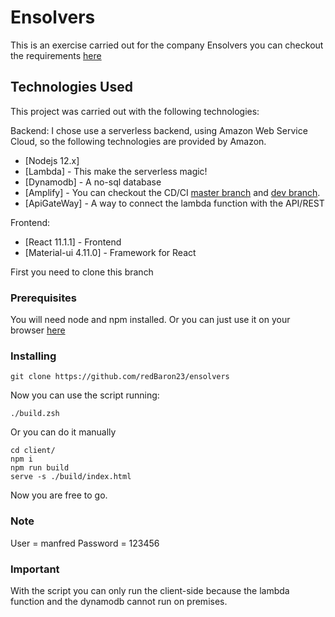 # Ensolvers

This is an exercise carried out for the company Ensolvers you can checkout the requirements [here](https://github.com/redBaron23/ensolvers/blob/master/requirements.pdf)


## Technologies Used

This project was carried out with the following technologies:

Backend:
I chose use a serverless backend, using Amazon Web Service Cloud, so the following technologies are provided by Amazon.

* [Nodejs 12.x]
* [Lambda] - This make the serverless magic!
* [Dynamodb] - A no-sql database
* [Amplify] - You can checkout the CD/CI [master branch](https://master.d1xbpv217otl93.amplifyapp.com) and [dev branch](https://dev.d1xbpv217otl93.amplifyapp.com).
* [ApiGateWay] - A way to connect the lambda function with the API/REST

Frontend:
* [React 11.1.1] - Frontend 
* [Material-ui 4.11.0] - Framework for React


First you need to clone this branch



### Prerequisites

You will need node and npm installed. Or you can just use it on your browser [here](https://master.d1xbpv217otl93.amplifyapp.com)

### Installing

```git clone https://github.com/redBaron23/ensolvers```

Now you can use the script running:

```chmod +x build.zsh
./build.zsh
```

Or you can do it manually


```
cd client/
npm i
npm run build
serve -s ./build/index.html

```

Now you are free to go.

### Note

User = manfred
Password = 123456


### Important

With the script you can only  run the client-side because the lambda function and the dynamodb cannot run on premises.
